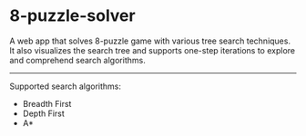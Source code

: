 # 8-puzzle-solver

A web app that solves 8-puzzle game with various tree
search techniques. It also visualizes the search tree and supports one-step iterations to explore and comprehend search algorithms.

--------------------------------

Supported search algorithms:
- Breadth First
- Depth First
- A*

